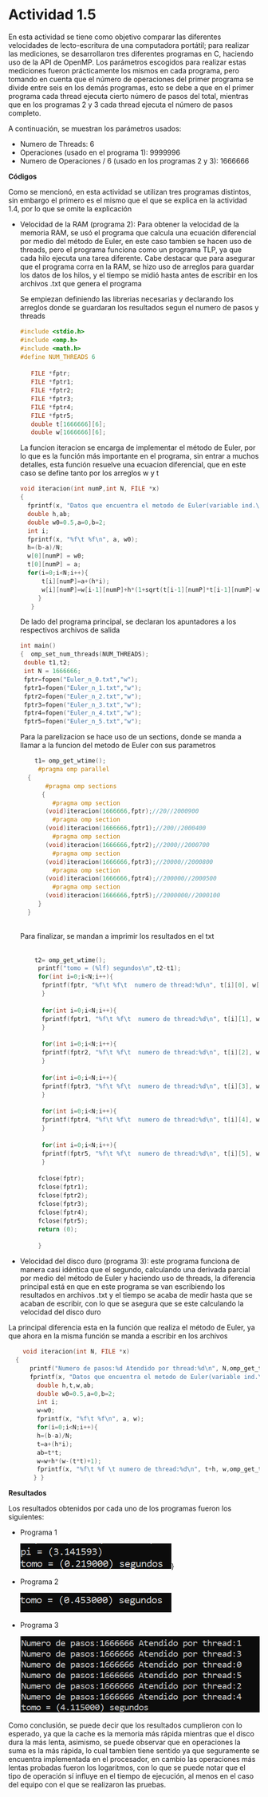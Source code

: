 # Actividad 1.5

En esta actividad se tiene como objetivo comparar las diferentes velocidades de lecto-escritura de una computadora portátil; para realizar las mediciones, se desarrollaron tres diferentes programas en C, haciendo uso de la API de OpenMP. Los parámetros escogidos para realizar estas mediciones fueron prácticamente los mismos en cada programa, pero tomando en cuenta que el número de operaciones del primer programa se divide entre seis en los demás programas, esto se debe a que en el primer programa cada thread ejecuta cierto número de pasos del total, mientras que en los programas 2 y 3 cada thread ejecuta el número de pasos completo. 

A continuación, se muestran los parámetros usados:

- Numero de Threads: 6
- Operaciones (usado en el programa 1): 9999996
- Numero de Operaciones / 6 (usado en los programas 2 y 3): 1666666


**Códigos**

Como se mencionó, en esta actividad se utilizan tres programas distintos, sin embargo el primero es el mismo que el que se explica en la actividad 1.4, por lo que se omite la explicación

- Velocidad de la RAM (programa 2): Para obtener la velocidad de la memoria RAM, se usó el programa que calcula una ecuación diferencial por medio del método de Euler, en este caso tambien se hacen uso de threads, pero el programa funciona como un programa TLP, ya que cada hilo ejecuta una tarea diferente. Cabe destacar que para asegurar que el programa corra en la RAM, se hizo uso de arreglos para guardar los datos de los hilos, y el tiempo se midió hasta antes de escribir en los archivos .txt que genera el programa
  
  Se empiezan definiendo las librerias necesarias y declarando los arreglos donde se guardaran los resultados segun el numero de pasos y threads
  
  ``` C
  #include <stdio.h>
  #include <omp.h>
  #include <math.h>
  #define NUM_THREADS 6

     FILE *fptr;
     FILE *fptr1;
     FILE *fptr2;
     FILE *fptr3;
     FILE *fptr4;
     FILE *fptr5;
     double t[1666666][6];
     double w[1666666][6];
  ```
  
  La funcion iteracion se encarga de implementar el método de Euler, por lo que es la función más importante en el programa, sin entrar a muchos detalles, esta función resuelve una ecuacion diferencial, que en este caso se define tanto por los arreglos w y t
  
  ``` C
  void iteracion(int numP,int N, FILE *x)
  {
	fprintf(x, "Datos que encuentra el metodo de Euler(variable ind.\t variable dep.\t numero de thread)\n");
    double h,ab;
    double w0=0.5,a=0,b=2;
    int i;
    fprintf(x, "%f\t %f\n", a, w0);
    h=(b-a)/N;
    w[0][numP] = w0;
    t[0][numP] = a;
    for(i=0;i<N;i++){
        t[i][numP]=a+(h*i);
        w[i][numP]=w[i-1][numP]+h*(1+sqrt(t[i-1][numP]*t[i-1][numP]-w[i-1][numP]));
       } 
     }
  ```
  De lado del programa principal, se declaran los apuntadores a los respectivos archivos de salida
  
  ``` C
  int main()
  {  omp_set_num_threads(NUM_THREADS);
   double t1,t2;
   int N = 1666666;
   fptr=fopen("Euler_n_0.txt","w");
   fptr1=fopen("Euler_n_1.txt","w");
   fptr2=fopen("Euler_n_2.txt","w");
   fptr3=fopen("Euler_n_3.txt","w");
   fptr4=fopen("Euler_n_4.txt","w");
   fptr5=fopen("Euler_n_5.txt","w");
  ```
  
  Para la parelizacion se hace uso de un sections, donde se manda a llamar a la funcion del metodo de Euler con sus parametros
  
  ``` C
	  t1= omp_get_wtime();
	   #pragma omp parallel
	{
	     #pragma omp sections
	    {
	       #pragma omp section
		 (void)iteracion(1666666,fptr);//20//2000900
	       #pragma omp section
		 (void)iteracion(1666666,fptr1);//200//2000400
	       #pragma omp section
		 (void)iteracion(1666666,fptr2);//2000//2000700
	       #pragma omp section
		 (void)iteracion(1666666,fptr3);//20000//2000800
	       #pragma omp section
		 (void)iteracion(1666666,fptr4);//200000//2000500
	       #pragma omp section
		 (void)iteracion(1666666,fptr5);//2000000//2000100
	   }
	}
   
  ```
  
  Para finalizar, se mandan a imprimir los resultados en el txt
  
  ``` C
  
	  t2= omp_get_wtime();
	   printf("tomo = (%lf) segundos\n",t2-t1); 
	   for(int i=0;i<N;i++){
		fprintf(fptr, "%f\t %f\t  numero de thread:%d\n", t[i][0], w[i][0], 0);
	    }

	    for(int i=0;i<N;i++){
		fprintf(fptr1, "%f\t %f\t  numero de thread:%d\n", t[i][1], w[i][1], 1);
	    }

	    for(int i=0;i<N;i++){
		fprintf(fptr2, "%f\t %f\t  numero de thread:%d\n", t[i][2], w[i][2], 2);
	    }

	    for(int i=0;i<N;i++){
		fprintf(fptr3, "%f\t %f\t  numero de thread:%d\n", t[i][3], w[i][3], 3);
	    }

	    for(int i=0;i<N;i++){
		fprintf(fptr4, "%f\t %f\t  numero de thread:%d\n", t[i][4], w[i][4], 4);
	    }

	    for(int i=0;i<N;i++){
		fprintf(fptr5, "%f\t %f\t  numero de thread:%d\n", t[i][5], w[i][5], 5);
	    }  

	   fclose(fptr);
	   fclose(fptr1);
	   fclose(fptr2);
	   fclose(fptr3);
	   fclose(fptr4);
	   fclose(fptr5);
	   return (0);

	   }

  ```

- Velocidad del disco duro (programa 3): este programa funciona de manera casi idéntica que el segundo, calculando una derivada parcial por medio del método de Euler y haciendo uso de threads, la diferencia principal está en que en este programa se van escribiendo los resultados en archivos .txt y el tiempo se acaba de medir hasta que se acaban de escribir, con lo que se asegura que se este calculando la velocidad del disco duro

La principal diferencia esta en la función que realiza el método de Euler, ya que ahora en la misma función se manda a escribir en los archivos
  ``` C
	  void iteracion(int N, FILE *x)
	{
		printf("Numero de pasos:%d Atendido por thread:%d\n", N,omp_get_thread_num());
		fprintf(x, "Datos que encuentra el metodo de Euler(variable ind.\t variable dep.\t numero de thread)\n");
	      double h,t,w,ab;
	      double w0=0.5,a=0,b=2;
	      int i;
	      w=w0;
	      fprintf(x, "%f\t %f\n", a, w);
	      for(i=0;i<N;i++){
		  h=(b-a)/N;
		  t=a+(h*i);
		  ab=t*t;
		  w=w+h*(w-(t*t)+1);
		  fprintf(x, "%f\t %f \t numero de thread:%d\n", t+h, w,omp_get_thread_num());
		 } }
  ```
	  
**Resultados**

Los resultados obtenidos por cada uno de los programas fueron los siguientes:

- Programa 1

  ![Resultado 1](./Imagen1_5_1.png)}
  
- Programa 2

  ![Resultado 2](./Imagen1_5_2.png)
  
- Programa 3

  ![Resultado 3](./Imagen1_5_3.png)

Como conclusión, se puede decir que los resultados cumplieron con lo esperado, ya que la cache es la memoria más rápida mientras que el disco dura la más lenta, asimismo, se puede observar que en operaciones la suma es la más rápida, lo cual tambien tiene sentido ya que seguramente se encuentra implementada en el procesador, en cambio las operaciones más lentas probadas fueron los logaritmos, con lo que se puede notar que el tipo de operación sí influye en el tiempo de ejecución, al menos en el caso del equipo con el que se realizaron las pruebas. 




